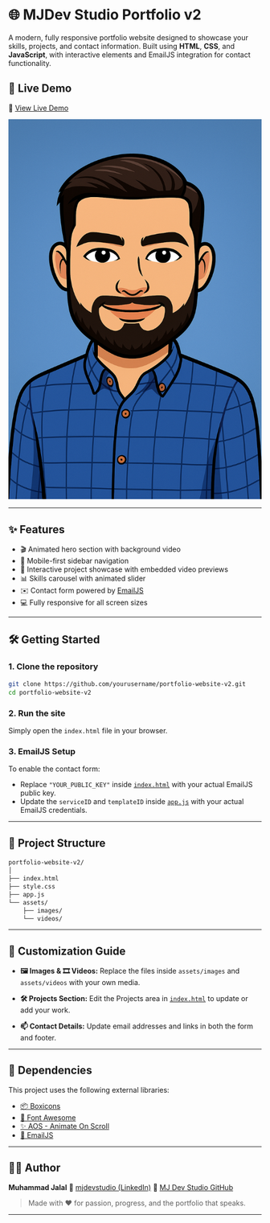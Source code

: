 # 🌐 MJDev Studio Portfolio v2

A modern, fully responsive portfolio website designed to showcase your skills, projects, and contact information. Built using **HTML**, **CSS**, and **JavaScript**, with interactive elements and EmailJS integration for contact functionality.

## 🚀 Live Demo

🔗 [View Live Demo](https://mjportfoliov2.vercel.app/)

![MJDev Studio Screenshot](./assets/images/figureHead.png)

---

## ✨ Features

* 🎬 Animated hero section with background video
* 📱 Mobile-first sidebar navigation
* 🧩 Interactive project showcase with embedded video previews
* 📊 Skills carousel with animated slider
* ✉️ Contact form powered by [EmailJS](https://www.emailjs.com/)
* 💻 Fully responsive for all screen sizes

---

## 🛠️ Getting Started

### 1. Clone the repository

```bash
git clone https://github.com/yourusername/portfolio-website-v2.git
cd portfolio-website-v2
```

### 2. Run the site

Simply open the `index.html` file in your browser.

### 3. EmailJS Setup

To enable the contact form:

* Replace `"YOUR_PUBLIC_KEY"` inside [`index.html`](index.html) with your actual EmailJS public key.
* Update the `serviceID` and `templateID` inside [`app.js`](app.js) with your actual EmailJS credentials.

---

## 📁 Project Structure

```
portfolio-website-v2/
│
├── index.html
├── style.css
├── app.js
└── assets/
    ├── images/
    └── videos/
```

---

## 🧩 Customization Guide

* **🖼️ Images & 🎞️ Videos:**
  Replace the files inside `assets/images` and `assets/videos` with your own media.

* **🛠 Projects Section:**
  Edit the Projects area in [`index.html`](index.html) to update or add your work.

* **📫 Contact Details:**
  Update email addresses and links in both the form and footer.

---

## 🔌 Dependencies

This project uses the following external libraries:

* [📦 Boxicons](https://boxicons.com/)
* [🎨 Font Awesome](https://fontawesome.com/)
* [✨ AOS - Animate On Scroll](https://michalsnik.github.io/aos/)
* [📧 EmailJS](https://www.emailjs.com/)

---

## 🧑‍💻 Author

**Muhammad Jalal**
🔗 [mjdevstudio (LinkedIn)](https://www.linkedin.com/in/mjdevstudio/)
📁 [MJ Dev Studio GitHub](https://github.com/jalal1122/)

> Made with ❤️ for passion, progress, and the portfolio that speaks.

---
